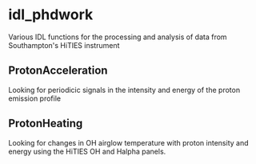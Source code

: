 # idl_phdwork

Various IDL functions for the processing and analysis of data from Southampton's HiTIES instrument

## ProtonAcceleration
Looking for periodicic signals in the intensity and energy of the proton emission profile

## ProtonHeating
Looking for changes in OH airglow temperature with proton intensity and energy using the HiTIES OH and Halpha panels.
